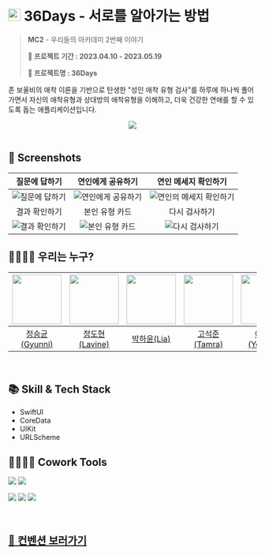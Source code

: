 # <img width=25px src="https://github.com/seunggyun-jeong/MC2-Team7-Fighring/assets/77708819/cd132056-e87b-4f30-b9e9-bdc6cbfa1e0a"> 36Days - 서로를 알아가는 방법

> **MC2** - 우리들의 아카데미 2번째 이야기
>
> **📆 프로젝트 기간 : 2023.04.10 - 2023.05.19**
>
> **🩵 프로젝트명 : 36Days**

존 보울비의 애착 이론을 기반으로 탄생한 "성인 애착 유형 검사"를 하루에 하나씩 풀어가면서 자신의 애착유형과 상대방의 애착유형을 이해하고, 더욱 건강한 연애를 할 수 있도록 돕는 애플리케이션입니다.


<center>
<img src="https://github.com/seunggyun-jeong/MC2-Team7-Fighring/assets/77708819/4fe6ee71-1abf-49cc-9e6b-789193e02516">
</center>

<br>

## 📸 Screenshots
|질문에 답하기|연인에게 공유하기|연인 메세지 확인하기|
|:----:|:----:|:----:|
|![질문에 답하기](https://github.com/seunggyun-jeong/MC2-Team7-Fighring/assets/77708819/657446d4-6767-4d3e-98cc-4aa384fab79f)|![연인에게 공유하기](https://github.com/seunggyun-jeong/MC2-Team7-Fighring/assets/77708819/4176a0be-e084-4a6b-91d4-bbd017fd16ee)|![연인의 메세지 확인하기](https://github.com/seunggyun-jeong/MC2-Team7-Fighring/assets/77708819/d9bec870-0069-4f86-bbe7-b7692f4aca3d)|
|결과 확인하기|본인 유형 카드|다시 검사하기|
|![결과 확인하기](https://github.com/seunggyun-jeong/MC2-Team7-Fighring/assets/77708819/4f73db35-6a9a-4c45-8209-c10a7d9813ce)|![본인 유형 카드](https://github.com/seunggyun-jeong/MC2-Team7-Fighring/assets/77708819/b328cea2-a000-4311-890f-88b2ec41172b)|![다시 검사하기](https://github.com/seunggyun-jeong/MC2-Team7-Fighring/assets/77708819/27b70e0f-60c5-4eee-8fe1-f96b90c116c0)|

## 👨‍👩‍👧‍👦 우리는 누구?
|[<img src="https://github.com/seunggyun-jeong.png" width="100px">](https://github.com/seunggyun-jeong)|[<img src="https://github.com/JungDohyeon.png" width="100px">](https://github.com/JungDohyeon)|[<img src="https://github.com/https://github.com/Hayun218.png" width="100px">](https://github.com/Hayun218)|[<img src="https://github.com/SEOKJUN-KO.png" width="100px">](https://github.com/SEOKJUN-KO)|[<img src="https://github.com/leeyongjun604.png" width="100px">](https://github.com/leeyongjun604)|[<img src="https://github.com/JellyBeen0326.png" width="100px">](https://github.com/JellyBeen0326)|
|:----:|:----:|:----:|:----:|:----:|:----:|
|[정승균(Gyunni)](https://github.com/seunggyun-jeong)|[정도현(Lavine)](https://github.com/JungDohyeon)|[박하윤(Lia)](https://github.com/Hayun218)|[고석준(Tamra)](https://github.com/SEOKJUN-KO)|[이용준(Yong82)](https://github.com/leeyongjun604)|[이우빈(JellyBeen)](https://github.com/JellyBeen0326)|

<br>

## 📚 Skill & Tech Stack
- SwiftUI
- CoreData
- UIKit
- URLScheme

## 👨‍👩‍👧‍👦 Cowork Tools
<img src="https://camo.githubusercontent.com/7ab436ab25e4c27dfc2e2d9013daf26d66f023e946e63aaf2391c046acd3a594/68747470733a2f2f696d672e736869656c64732e696f2f62616467652f4e6f74696f6e2d3030303030303f7374796c653d666c6174266c6f676f3d4e6f74696f6e266c6f676f436f6c6f723d7768697465"> <img src="https://camo.githubusercontent.com/779ecf5e6059fd906fca2099015186945f91679f22da6bf05f37f52e69e86e8a/68747470733a2f2f696d672e736869656c64732e696f2f62616467652f4769744875622d3138313731373f7374796c653d666c6174266c6f676f3d476974487562266c6f676f436f6c6f723d7768697465">

<img src="https://img.shields.io/badge/Sketch-F7B500?style=flat&logo=Sketch&logoColor=050038"/> <img src="https://img.shields.io/badge/Miro-F8D254?style=flat&logo=miro&logoColor=050038"/> <img src="https://img.shields.io/badge/diagrams.net-F08705?style=flat&logo=diagrams.net&logoColor=050038"/>

<br>

<h2><a href="https://github.com/seunggyun-jeong/MC2-Team7-Fighring/wiki/Convention">📝 컨벤션 보러가기</a></h2>
